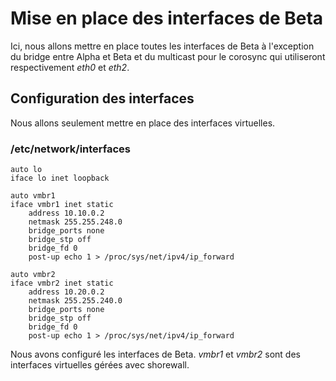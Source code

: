 # Mise en place des interfaces de Beta

Ici, nous allons mettre en place toutes les interfaces de Beta à l'exception du bridge entre Alpha et Beta et du multicast pour le corosync qui utiliseront respectivement _eth0_ et _eth2_.

## Configuration des interfaces
Nous allons seulement mettre en place des interfaces virtuelles.

### /etc/network/interfaces
```
auto lo
iface lo inet loopback

auto vmbr1
iface vmbr1 inet static
	address 10.10.0.2
	netmask 255.255.248.0
	bridge_ports none
	bridge_stp off
	bridge_fd 0
	post-up echo 1 > /proc/sys/net/ipv4/ip_forward

auto vmbr2
iface vmbr2 inet static
	address 10.20.0.2
	netmask	255.255.240.0
	bridge_ports none
	bridge_stp off
	bridge_fd 0
	post-up echo 1 > /proc/sys/net/ipv4/ip_forward
```

Nous avons configuré les interfaces de Beta. _vmbr1_ et _vmbr2_ sont des interfaces virtuelles gérées avec shorewall.
